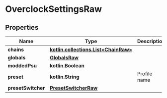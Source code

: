 
# OverclockSettingsRaw

## Properties
| Name | Type | Description | Notes |
| ------------ | ------------- | ------------- | ------------- |
| **chains** | [**kotlin.collections.List&lt;ChainRaw&gt;**](ChainRaw.md) |  |  [optional] |
| **globals** | [**GlobalsRaw**](GlobalsRaw.md) |  |  [optional] |
| **moddedPsu** | **kotlin.Boolean** |  |  [optional] |
| **preset** | **kotlin.String** | Profile name |  [optional] |
| **presetSwitcher** | [**PresetSwitcherRaw**](PresetSwitcherRaw.md) |  |  [optional] |




